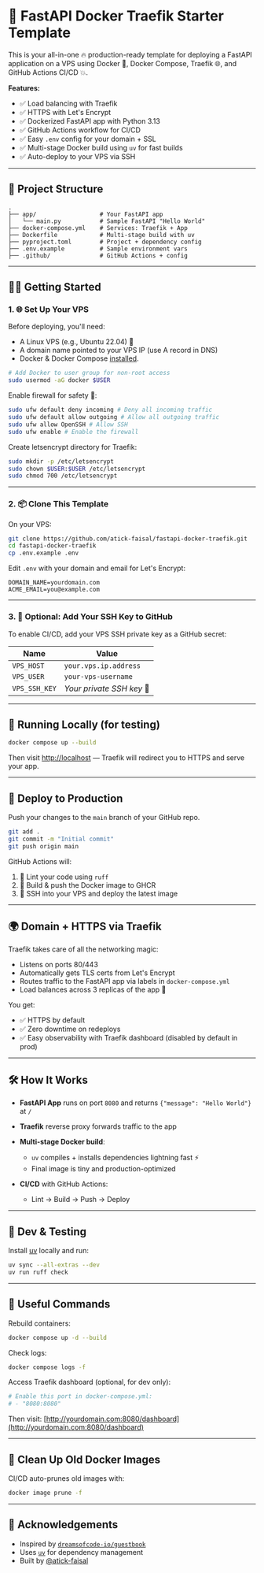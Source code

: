 # 🚀 FastAPI Docker Traefik Starter Template

This is your all-in-one 🔥 production-ready template for deploying a FastAPI application on a VPS
using Docker 🐳, Docker Compose, Traefik 🌐, and GitHub Actions CI/CD 💥.

**Features:**

* ✅ Load balancing with Traefik
* ✅ HTTPS with Let's Encrypt
* ✅ Dockerized FastAPI app with Python 3.13
* ✅ GitHub Actions workflow for CI/CD
* ✅ Easy `.env` config for your domain + SSL
* ✅ Multi-stage Docker build using `uv` for fast builds
* ✅ Auto-deploy to your VPS via SSH

---

## 📁 Project Structure

```
.
├── app/                  # Your FastAPI app
│   └── main.py           # Sample FastAPI "Hello World"
├── docker-compose.yml    # Services: Traefik + App
├── Dockerfile            # Multi-stage build with uv
├── pyproject.toml        # Project + dependency config
├── .env.example          # Sample environment vars
├── .github/              # GitHub Actions + config
```

---

## 🧑‍💻 Getting Started

### 1. 🌐 Set Up Your VPS

Before deploying, you'll need:

* A Linux VPS (e.g., Ubuntu 22.04) 🐧
* A domain name pointed to your VPS IP (use A record in DNS)
* Docker & Docker Compose [installed](https://docs.docker.com/engine/install/ubuntu/).

```bash
# Add Docker to user group for non-root access
sudo usermod -aG docker $USER
```

Enable firewall for safety 🔐:

```bash
sudo ufw default deny incoming # Deny all incoming traffic
sudo ufw default allow outgoing # Allow all outgoing traffic
sudo ufw allow OpenSSH # Allow SSH
sudo ufw enable # Enable the firewall
```

Create letsencrypt directory for Traefik:

```bash
sudo mkdir -p /etc/letsencrypt
sudo chown $USER:$USER /etc/letsencrypt
sudo chmod 700 /etc/letsencrypt
```

---

### 2. 📦 Clone This Template

On your VPS:

```bash
git clone https://github.com/atick-faisal/fastapi-docker-traefik.git
cd fastapi-docker-traefik
cp .env.example .env
```

Edit `.env` with your domain and email for Let's Encrypt:

```env
DOMAIN_NAME=yourdomain.com
ACME_EMAIL=you@example.com
```

---

### 3. 🔐 Optional: Add Your SSH Key to GitHub

To enable CI/CD, add your VPS SSH private key as a GitHub secret:

| Name          | Value                     |
|---------------|---------------------------|
| `VPS_HOST`    | `your.vps.ip.address`     |
| `VPS_USER`    | `your-vps-username`       |
| `VPS_SSH_KEY` | *Your private SSH key* 🔑 |

---

## 🐳 Running Locally (for testing)

```bash
docker compose up --build
```

Then visit [http://localhost](http://localhost) — Traefik will redirect you to HTTPS and serve your
app.

---

## 🚀 Deploy to Production

Push your changes to the `main` branch of your GitHub repo.

```bash
git add .
git commit -m "Initial commit"
git push origin main
```

GitHub Actions will:

1. 🧪 Lint your code using `ruff`
2. 🐳 Build & push the Docker image to GHCR
3. 📡 SSH into your VPS and deploy the latest image

---

## 🌍 Domain + HTTPS via Traefik

Traefik takes care of all the networking magic:

* Listens on ports 80/443
* Automatically gets TLS certs from Let's Encrypt
* Routes traffic to the FastAPI app via labels in `docker-compose.yml`
* Load balances across 3 replicas of the app 🚦

You get:

* ✅ HTTPS by default
* ✅ Zero downtime on redeploys
* ✅ Easy observability with Traefik dashboard (disabled by default in prod)

---

## 🛠 How It Works

* **FastAPI App** runs on port `8080` and returns `{"message": "Hello World"}` at `/`
* **Traefik** reverse proxy forwards traffic to the app
* **Multi-stage Docker build**:

    * `uv` compiles + installs dependencies lightning fast ⚡
    * Final image is tiny and production-optimized
* **CI/CD** with GitHub Actions:

    * Lint → Build → Push → Deploy

---

## 🧪 Dev & Testing

Install [uv](https://github.com/astral-sh/uv) locally and run:

```bash
uv sync --all-extras --dev
uv run ruff check
```

---

## 🧰 Useful Commands

Rebuild containers:

```bash
docker compose up -d --build
```

Check logs:

```bash
docker compose logs -f
```

Access Traefik dashboard (optional, for dev only):

```yaml
# Enable this port in docker-compose.yml:
# - "8080:8080"
```

Then visit: [http://yourdomain.com:8080/dashboard](http://yourdomain.com:8080/dashboard)

---

## 🧼 Clean Up Old Docker Images

CI/CD auto-prunes old images with:

```bash
docker image prune -f
```

---

## 🙌 Acknowledgements

* Inspired by [`dreamsofcode-io/guestbook`](https://github.com/dreamsofcode-io/guestbook)
* Uses [`uv`](https://github.com/astral-sh/uv) for dependency management
* Built by [@atick-faisal](https://github.com/atick-faisal)